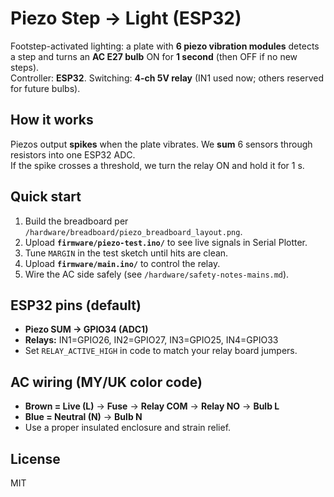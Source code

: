 # Piezo Step → Light (ESP32)

Footstep-activated lighting: a plate with **6 piezo vibration modules** detects a step and turns an **AC E27 bulb** ON for **1 second** (then OFF if no new steps).  
Controller: **ESP32**. Switching: **4-ch 5V relay** (IN1 used now; others reserved for future bulbs).

## How it works
Piezos output **spikes** when the plate vibrates. We **sum** 6 sensors through resistors into one ESP32 ADC.  
If the spike crosses a threshold, we turn the relay ON and hold it for 1 s.

## Quick start
1. Build the breadboard per `/hardware/breadboard/piezo_breadboard_layout.png`.
2. Upload **`firmware/piezo-test.ino/`** to see live signals in Serial Plotter.
3. Tune `MARGIN` in the test sketch until hits are clean.
4. Upload **`firmware/main.ino/`** to control the relay.
5. Wire the AC side safely (see `/hardware/safety-notes-mains.md`).

## ESP32 pins (default)
- **Piezo SUM → GPIO34 (ADC1)**  
- **Relays:** IN1=GPIO26, IN2=GPIO27, IN3=GPIO25, IN4=GPIO33  
- Set `RELAY_ACTIVE_HIGH` in code to match your relay board jumpers.

## AC wiring (MY/UK color code)
- **Brown = Live (L)** → **Fuse** → **Relay COM** → **Relay NO** → **Bulb L**  
- **Blue = Neutral (N)** → **Bulb N**  
- Use a proper insulated enclosure and strain relief.

## License
MIT
